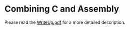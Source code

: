 # Combining C and Assembly
Please read the [WriteUp.pdf](https://github.com/samikshamodi/OperatingSystems/blob/master/Combining%20C%20and%20Assembly/WriteUp.pdf) for a more detailed description.
